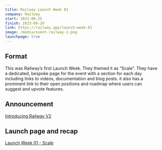 ```yaml
---
title: Railway Launch Week 01
company: Railway
start: 2023-09-25
finish: 2023-09-29
link: https://railway.app/launch-week-01
image: /media/event-railway-1.png
launchpage: true
---
```


## Format

This was Railway’s first Launch Week. They themed it as “Scale”. They have a dedicated, bespoke page for the event with a section for each day including links to videos, documentation and blog posts. it also has a prominent link to their open positions and roadmap where users can suggest and upvote features.

## Announcement

[Introducing Railway V2](https://blog.railway.app/p/railway-v2)

## Launch page and recap

[Launch Week 01 - Scale](https://railway.app/launch-week-01)